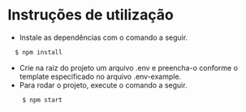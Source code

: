 # Instruções de utilização

  - Instale as dependências com o comando a seguir.
  ```sh
    $ npm install
 ```
  - Crie na raíz do projeto um arquivo .env e preencha-o conforme o template especificado no arquivo .env-example.
 - Para rodar o projeto, execute o comando a seguir.
```sh
    $ npm start
 ```